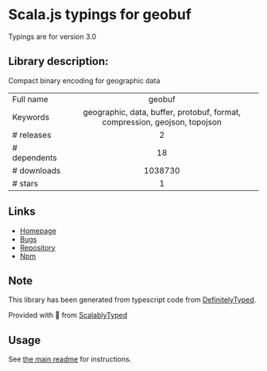 
# Scala.js typings for geobuf

Typings are for version 3.0

## Library description:
Compact binary encoding for geographic data

|                    |                 |
| ------------------ | :-------------: |
| Full name          | geobuf |
| Keywords           | geographic, data, buffer, protobuf, format, compression, geojson, topojson |
| # releases         | 2 |
| # dependents       | 18 |
| # downloads        | 1038730 |
| # stars            | 1 |

## Links
- [Homepage](https://github.com/mapbox/geobuf)
- [Bugs](https://github.com/mapbox/geobuf/issues)
- [Repository](https://github.com/mapbox/geobuf)
- [Npm](https://www.npmjs.com/package/geobuf)
    


## Note
This library has been generated from typescript code from [DefinitelyTyped](https://definitelytyped.org).

Provided with :purple_heart: from [ScalablyTyped](https://github.com/oyvindberg/ScalablyTyped)

## Usage
See [the main readme](../../readme.md) for instructions.


